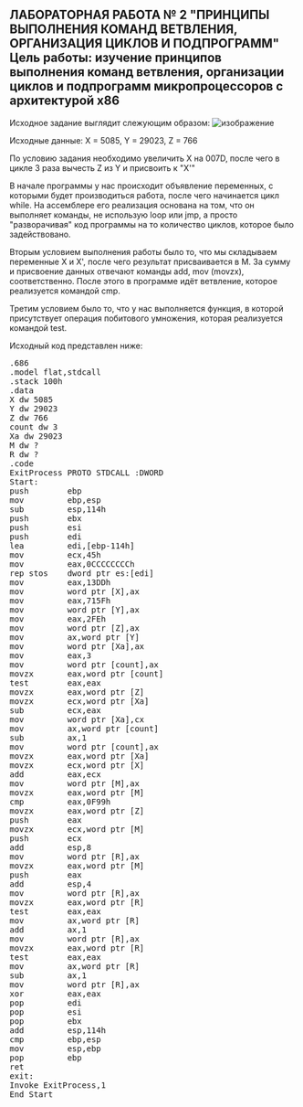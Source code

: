 <h2>ЛАБОРАТОРНАЯ РАБОТА № 2 "ПРИНЦИПЫ ВЫПОЛНЕНИЯ КОМАНД ВЕТВЛЕНИЯ, ОРГАНИЗАЦИЯ ЦИКЛОВ И ПОДПРОГРАММ"
Цель работы: изучение принципов выполнения команд ветвления, организации циклов и подпрограмм микропроцессоров с архитектурой x86</h2>

Исходное задание выглядит слежующим образом:
![изображение](https://user-images.githubusercontent.com/86686038/234201883-914a9d27-1245-47e9-8a44-1ab754a5370e.png)

Исходные данные:
X = 5085, Y = 29023, Z = 766

По условию задания необходимо увеличить Х на 007D, после чего в цикле 3 раза вычесть Z из Y и присвоить к "X'"

В начале программы у нас происходит объявление переменных, с которыми будет производиться работа, после чего начинается цикл while. На ассемблере его реализация основана на том, что он выполняет команды, не использую loop или jmp, а просто "разворачивая" код программы на то количество циклов, которое было задействовано.

Вторым условием выполнения работы было то, что мы складываем переменные X и X', после чего результат присваивается в M. За сумму и присвоение данных отвечают команды add, mov (movzx), соответственно. После этого в программе идёт ветвление, которое реализуется командой cmp.

Третим условием было то, что у нас выполняется функция, в которой присутствует операция побитового умножения, которая реализуется командой test.

Исходный код представлен ниже:
<pre>
.686
.model flat,stdcall
.stack 100h
.data
X dw 5085
Y dw 29023
Z dw 766
count dw 3
Xa dw 29023
M dw ?
R dw ?
.code
ExitProcess PROTO STDCALL :DWORD
Start:
push        ebp  
mov         ebp,esp
sub         esp,114h
push        ebx
push        esi  
push        edi  
lea         edi,[ebp-114h]  
mov         ecx,45h  
mov         eax,0CCCCCCCCh  
rep stos    dword ptr es:[edi]
mov         eax,13DDh  
mov         word ptr [X],ax  
mov         eax,715Fh  
mov         word ptr [Y],ax  
mov         eax,2FEh  
mov         word ptr [Z],ax  
mov         ax,word ptr [Y]  
mov         word ptr [Xa],ax  
mov         eax,3  
mov         word ptr [count],ax 
movzx       eax,word ptr [count]
test        eax,eax  
movzx       eax,word ptr [Z] 
movzx       ecx,word ptr [Xa]
sub         ecx,eax  
mov         word ptr [Xa],cx 
mov         ax,word ptr [count] 
sub         ax,1  
mov         word ptr [count],ax 
movzx       eax,word ptr [Xa]
movzx       ecx,word ptr [X] 
add         eax,ecx  
mov         word ptr [M],ax  
movzx       eax,word ptr [M]  
cmp         eax,0F99h  
movzx       eax,word ptr [Z]  
push        eax  
movzx       ecx,word ptr [M]  
push        ecx  
add         esp,8  
mov         word ptr [R],ax  
movzx       eax,word ptr [M] 
push        eax  
add         esp,4  
mov         word ptr [R],ax  
movzx       eax,word ptr [R]  
test        eax,eax  
mov         ax,word ptr [R]  
add         ax,1  
mov         word ptr [R],ax  
movzx       eax,word ptr [R]  
test        eax,eax  
mov         ax,word ptr [R] 
sub         ax,1  
mov         word ptr [R],ax 
xor         eax,eax  
pop         edi  
pop         esi  
pop         ebx  
add         esp,114h  
cmp         ebp,esp
mov         esp,ebp  
pop         ebp  
ret  
exit:
Invoke ExitProcess,1
End Start
</pre>

